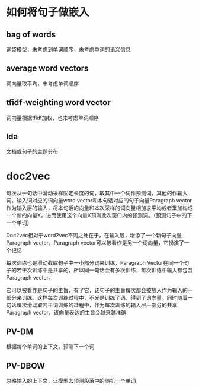 # 如何将句子做嵌入
## bag of words
词袋模型，未考虑到单词顺序，未考虑单词的语义信息
## average word vectors
词向量取平均，未考虑单词顺序
## tfidf-weighting word vector
词向量根据tfidf加权，也未考虑单词顺序
## lda
文档或句子的主题分布

# doc2vec
每次从一句话中滑动采样固定长度的词，取其中一个词作预测词，其他的作输入词。输入词对应的词向量word vector和本句话对应的句子向量Paragraph vector作为输入层的输入，将本句话的向量和本次采样的词向量相加求平均或者累加构成一个新的向量X，进而使用这个向量X预测此次窗口内的预测词。（预测句子中的下一个单词）

Doc2vec相对于word2vec不同之处在于，在输入层，增添了一个新句子向量Paragraph vector，Paragraph vector可以被看作是另一个词向量，它扮演了一个记忆

每次训练也是滑动截取句子中一小部分词来训练，Paragraph Vector在同一个句子的若干次训练中是共享的，所以同一句话会有多次训练，每次训练中输入都包含Paragraph vector。

它可以被看作是句子的主旨，有了它，该句子的主旨每次都会被放入作为输入的一部分来训练。这样每次训练过程中，不光是训练了词，得到了词向量。同时随着一句话每次滑动取若干词训练的过程中，作为每次训练的输入层一部分的共享Paragraph vector，该向量表达的主旨会越来越准确
## PV-DM
根据每个单词的上下文，预测下一个词
## PV-DBOW
忽略输入的上下文，让模型去预测段落中的随机一个单词